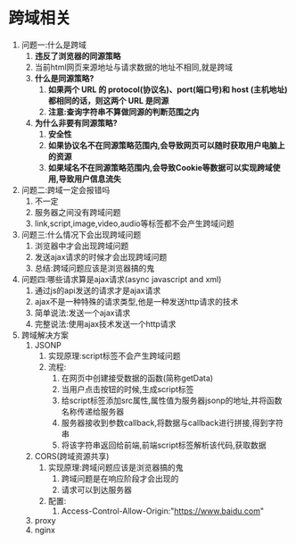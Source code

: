 # 跨域相关

1. 问题一:什么是跨域
   1. **违反了浏览器的同源策略**
   2. 当前html网页来源地址与请求数据的地址不相同,就是跨域
   3. **什么是同源策略?**
      1. **如果两个 URL 的 protocol(协议名)、port(端口号)和 host (主机地址)都相同的话，则这两个 URL 是同源**
      2. **注意:查询字符串不算做同源的判断范围之内**
   4. **为什么非要有同源策略?**
      1. **安全性**
      2. **如果协议名不在同源策略范围内,会导致网页可以随时获取用户电脑上的资源**
      3. **如果域名不在同源策略范围内,会导致Cookie等数据可以实现跨域使用,导致用户信息流失**
2. 问题二:跨域一定会报错吗
   1. 不一定
   2. 服务器之间没有跨域问题
   3. link,script,image,video,audio等标签都不会产生跨域问题
3. 问题三:什么情况下会出现跨域问题
   1. 浏览器中才会出现跨域问题
   2. 发送ajax请求的时候才会出现跨域问题
   3. 总结:跨域问题应该是浏览器搞的鬼
4. 问题四:哪些请求算是ajax请求(async javascript and xml)
   1. 通过js的api发送的请求才是ajax请求
   2. ajax不是一种特殊的请求类型,他是一种发送http请求的技术
   3. 简单说法:发送一个ajax请求
   4. 完整说法:使用ajax技术发送一个http请求
5. 跨域解决方案
   1. JSONP
      1. 实现原理:script标签不会产生跨域问题
      2. 流程:
         1. 在网页中创建接受数据的函数(简称getData)
         2. 当用户点击按钮的时候,生成script标签
         3. 给script标签添加src属性,属性值为服务器jsonp的地址,并将函数名称传递给服务器
         4. 服务器接收到参数callback,将数据与callback进行拼接,得到字符串
         5. 将该字符串返回给前端,前端script标签解析该代码,获取数据
   2. CORS(跨域资源共享)
      1. 实现原理:跨域问题应该是浏览器搞的鬼
         1. 跨域问题是在响应阶段才会出现的
         2. 请求可以到达服务器
      2. 配置:
         1. Access-Control-Allow-Origin:"https://www.baidu.com"
   3. proxy
   4. nginx
